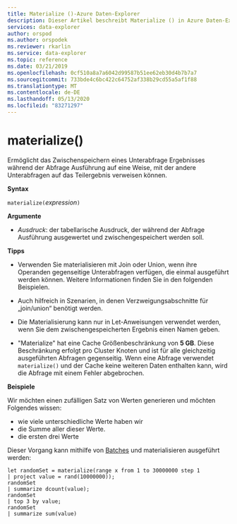 ```yaml
---
title: Materialize ()-Azure Daten-Explorer
description: Dieser Artikel beschreibt Materialize () in Azure Daten-Explorer.
services: data-explorer
author: orspod
ms.author: orspodek
ms.reviewer: rkarlin
ms.service: data-explorer
ms.topic: reference
ms.date: 03/21/2019
ms.openlocfilehash: 0cf510a8a7a6042d99587b51ee62eb30d4b7b7a7
ms.sourcegitcommit: 733bde4c6bc422c64752af338b29cd55a5af1f88
ms.translationtype: MT
ms.contentlocale: de-DE
ms.lasthandoff: 05/13/2020
ms.locfileid: "83271297"
---
```

# <a name="materialize"></a>materialize()

Ermöglicht das Zwischenspeichern eines Unterabfrage Ergebnisses während der Abfrage Ausführung auf eine Weise, mit der andere Unterabfragen auf das Teilergebnis verweisen können.

 
**Syntax**

`materialize(`*expression*`)`

**Argumente**

* *Ausdruck*: der tabellarische Ausdruck, der während der Abfrage Ausführung ausgewertet und zwischengespeichert werden soll.

**Tipps**

* Verwenden Sie materialisieren mit Join oder Union, wenn ihre Operanden gegenseitige Unterabfragen verfügen, die einmal ausgeführt werden können. Weitere Informationen finden Sie in den folgenden Beispielen.

* Auch hilfreich in Szenarien, in denen Verzweigungsabschnitte für „join/union“ benötigt werden.

* Die Materialisierung kann nur in Let-Anweisungen verwendet werden, wenn Sie dem zwischengespeicherten Ergebnis einen Namen geben.


* "Materialize" hat eine Cache Größenbeschränkung von **5 GB**. 
  Diese Beschränkung erfolgt pro Cluster Knoten und ist für alle gleichzeitig ausgeführten Abfragen gegenseitig.
  Wenn eine Abfrage verwendet `materialize()` und der Cache keine weiteren Daten enthalten kann, wird die Abfrage mit einem Fehler abgebrochen.

**Beispiele**

Wir möchten einen zufälligen Satz von Werten generieren und möchten Folgendes wissen: 
 * wie viele unterschiedliche Werte haben wir 
 * die Summe aller dieser Werte. 
 * die ersten drei Werte

Dieser Vorgang kann mithilfe von [Batches](batches.md) und materialisieren ausgeführt werden:

<!-- csl: https://help.kusto.windows.net:443/Samples -->
 ```kusto
let randomSet = materialize(range x from 1 to 30000000 step 1
| project value = rand(10000000));
randomSet
| summarize dcount(value);
randomSet
| top 3 by value;
randomSet
| summarize sum(value)

```

